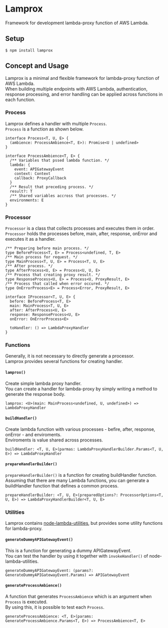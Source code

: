 # Lamprox
Framework for development lambda-proxy function of AWS Lambda.

## Setup

```
$ npm install lamprox
```

## Concept and Usage
Lamprox is a minimal and flexible framework for lambda-proxy function of AWS Lambda.  
When building multiple endpoints with AWS Lambda, authentication, response processing, and error handling can be applied across functions in each function.  

### Process
Lamprox defines a handler with multiple `Process`.  
`Process` is a function as shown below.  

```
interface Process<T, U, E> {
  (ambience: ProcessAmbience<T, E>): Promise<U | undefined>
}

interface ProcessAmbience<T, E> {
  /** Variables that pssed lambda function. */
  lambda: {
    event: APIGatewayEvent
    context: Context
    callback: ProxyCallback
  }
  /** Result that preceding process. */
  result?: T
  /** Shared variables accross that processes. */
  environments: E
}
```

### Processor
`Processor` is a class that collects processes and executes them in order.  
`Processor` holds the processes before, main, after, response, onError and executes it as a handler.  

```
/** Preparing before main process. */
type BeforeProcess<T, E> = Process<undefined, T, E>
/** Main process for request. */
type MainProcess<T, U, E> = Process<T, U, E>
/** After process. */
type AfterProcess<U, E> = Process<U, U, E>
/** Process that creating proxy result. */
type ResponseProcess<U, E> = Process<U, ProxyResult, E>
/** Process that called when error occured. */
type OnErrorProcess<E> = Process<Error, ProxyResult, E>

interface IProcessor<T, U, E> {
  before: BeforeProcess<T, E>
  main: MainProcess<T, U, E>
  after: AfterProcess<U, E>
  response: ResponseProcess<U, E>
  onError: OnErrorProcess<E>

  toHandler: () => LambdaProxyHandler
}
```

### Functions
Generally, it is not necessary to directly generate a processor.  
Lamprox provides several functions for creating handler.  

#### `lamprox()`
Create simple lambda proxy handler.  
You can create a handler for lambda-proxy by simply writing a method to generate the response body.  

```
lamprox: <U>(main: MainProcess<undefined, U, undefined>) => LambdaProxyHandler
```

#### `buildHandler()`
Create lambda function with various processes - befire, after, response, onError - and enviroments.  
Enviroments is value shared across processes.  

```
buildHandler: <T, U, E>(parmas: LambdaProxyHandlerBuilder.Params<T, U, E>) => LambdaProxyHandler
```

#### `prepareHandlerBuilder()`
`prepareHandlerBuilder()` is a function for creating buildHandler function.  
Assuming that there are many Lambda functions, you can generate a buildHandler function that defines a common process.  

```
prepareHandlerBuilder: <T, U, E>(preparedOptions?: ProcessorOptions<T, U, E>) => LambdaProxyHandlerBuilder<T, U, E>
```

### Utilities
Lamprox contains [node-lambda-utilities](https://github.com/AKIRA-MIYAKE/node-lambda-utilities), but provides some utility functions for lambda-proxy.  

#### `generateDummyAPIGatewayEvent()`
This is a function for generating a dummy APIGatewayEvent.  
You can test the handler by using it together with `invokeHandler()` of node-lambda-utilities.  

```
generateDummyAPIGatewayEvent: (params?: GenerateDummyAPIGatewayEvent.Params) => APIGatewayEvent
```

#### `generateProcessAmbience()`
A function that generates `ProcessAmbience` which is an argument when `Process` is executed.  
By using this, it is possible to test each `Process`.  

```
generateProcessAmbience: <T, E>(params: GenerateProcessAmbience.Params<T, E>) => ProcessAmbience<T, E>
```
